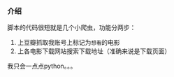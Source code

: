 ### 介绍

脚本的代码很短就是几个小爬虫，功能分两步：

1. 上豆瓣抓取我账号上标记为`想看`的电影
2. 上各电影下载网站搜索下载地址（准确来说是下载页面）

我只会一点点python。。。

